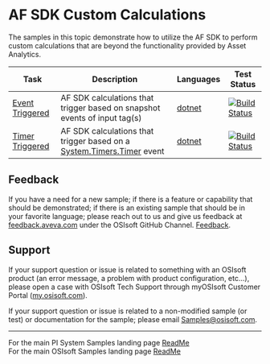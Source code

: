 # AF SDK Custom Calculations

The samples in this topic demonstrate how to utilize the AF SDK to perform custom calculations that are beyond the functionality provided by Asset Analytics.

| Task                                                                                       | Description                                                                                     | Languages                                                                                                                                                                                                                                                                                                                                                                                                              | Test Status                                                                                                                                                                                                                                                                                                                                                                                                                                                                                                                                                                                                                                                                                                                                                                                                                                                                                                                                                                                                                                                                                                                                                                                                                                                                                                                                                                                                                                                                                                                                                                                                                                                                                                                                                                                                                                                                                                                                                                                 |
| ------------------------------------------------------------------------------------------ | ----------------------------------------------------------------------------------------------- | ---------------------------------------------------------------------------------------------------------------------------------------------------------------------------------------------------------------------------------------------------------------------------------------------------------------------------------------------------------------------------------------------------------------------- | ------------------------------------------------------------------------------------------------------------------------------------------------------------------------------------------------------------------------------------------------------------------------------------------------------------------------------------------------------------------------------------------------------------------------------------------------------------------------------------------------------------------------------------------------------------------------------------------------------------------------------------------------------------------------------------------------------------------------------------------------------------------------------------------------------------------------------------------------------------------------------------------------------------------------------------------------------------------------------------------------------------------------------------------------------------------------------------------------------------------------------------------------------------------------------------------------------------------------------------------------------------------------------------------------------------------------------------------------------------------------------------------------------------------------------------------------------------------------------------------------------------------------------------------------------------------------------------------------------------------------------------------------------------------------------------------------------------------------------------------------------------------------------------------------------------------------------------------------------------------------------------------------------------------------------------------------------------------------------------------- |
| [Event Triggered](https://github.com/osisoft/sample-afsdk-event_triggered_calculation-dotnet)                                              | AF SDK calculations that trigger based on snapshot events of input tag(s) | [dotnet](https://github.com/osisoft/sample-afsdk-event_triggered_calculation-dotnet) | [![Build Status](https://dev.azure.com/osieng/engineering/_apis/build/status/product-readiness/PI-System/osisoft.sample-afsdk-event_triggered_calculation-dotnet?repoName=osisoft%2Fsample-afsdk-event_triggered_calculation-dotnet&branchName=main)](https://dev.azure.com/osieng/engineering/_build/latest?definitionId=3928&repoName=osisoft%2Fsample-afsdk-event_triggered_calculation-dotnet&branchName=main) |
| [Timer Triggered](https://github.com/osisoft/sample-afsdk-timer_triggered_calculation-dotnet) | AF SDK calculations that trigger based on a [System.Timers.Timer](https://docs.microsoft.com/en-us/dotnet/api/system.timers.timer?view=netframework-4.8) event                                  | [dotnet](https://github.com/osisoft/sample-afsdk-timer_triggered_calculation-dotnet) | [![Build Status](https://dev.azure.com/osieng/engineering/_apis/build/status/product-readiness/PI-System/osisoft.sample-afsdk-timer_triggered_calculation-dotnet?repoName=osisoft%2Fsample-afsdk-timer_triggered_calculation-dotnet&branchName=main)](https://dev.azure.com/osieng/engineering/_build/latest?definitionId=3927&repoName=osisoft%2Fsample-afsdk-timer_triggered_calculation-dotnet&branchName=main)                                                                                                                                                                                                                                                                                                                                                                                                                                                                                                                                                                                                                                                                                                                                                                                                                                                                                                                                                                                                                                                                                                                                                                                                                                                                                                                                                                                                                                                                                                                                                                                                                                                                                        |

## Feedback

If you have a need for a new sample; if there is a feature or capability that should be demonstrated; if there is an existing sample that should be in your favorite language; please reach out to us and give us feedback at [feedback.aveva.com](https://feedback.aveva.com) under the OSIsoft GitHub Channel. [Feedback](https://datahub.feedback.aveva.com/ideas/search?category=7135134109509567625&query=sample).

## Support

If your support question or issue is related to something with an OSIsoft product (an error message, a problem with product configuration, etc...), please open a case with OSIsoft Tech Support through myOSIsoft Customer Portal ([my.osisoft.com](https://my.osisoft.com)).

If your support question or issue is related to a non-modified sample (or test) or documentation for the sample; please email Samples@osisoft.com.

---
For the main PI System Samples landing page [ReadMe](https://github.com/osisoft/OSI-Samples-PI-System)  
For the main OSIsoft Samples landing page [ReadMe](https://github.com/osisoft/OSI-Samples)
